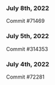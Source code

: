 ### July 8th, 2022

Commit #71469

### July 5th, 2022

Commit #314353


### July 4th, 2022

Commit #72281
